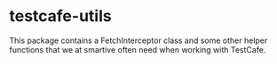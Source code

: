 # testcafe-utils
This package contains a FetchInterceptor class and some other helper functions that we at smartive often need when working with TestCafe.
